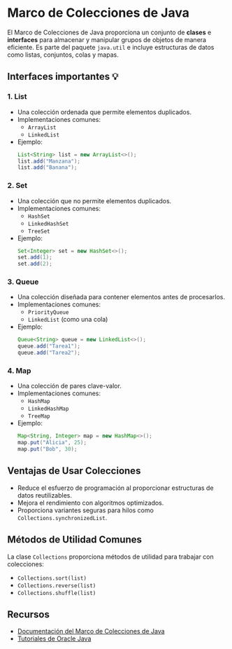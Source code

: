 # Marco de Colecciones de Java

El Marco de Colecciones de Java proporciona un conjunto de **clases** e **interfaces** para almacenar y manipular grupos de objetos de manera eficiente. Es parte del paquete `java.util` e incluye estructuras de datos como listas, conjuntos, colas y mapas.

## Interfaces importantes 💡

### 1. **List**
- Una colección ordenada que permite elementos duplicados.
- Implementaciones comunes:
    - `ArrayList`
    - `LinkedList`
- Ejemplo:
    ```java
    List<String> list = new ArrayList<>();
    list.add("Manzana");
    list.add("Banana");
    ```

### 2. **Set**
- Una colección que no permite elementos duplicados.
- Implementaciones comunes:
    - `HashSet`
    - `LinkedHashSet`
    - `TreeSet`
- Ejemplo:
    ```java
    Set<Integer> set = new HashSet<>();
    set.add(1);
    set.add(2);
    ```

### 3. **Queue**
- Una colección diseñada para contener elementos antes de procesarlos.
- Implementaciones comunes:
    - `PriorityQueue`
    - `LinkedList` (como una cola)
- Ejemplo:
    ```java
    Queue<String> queue = new LinkedList<>();
    queue.add("Tarea1");
    queue.add("Tarea2");
    ```

### 4. **Map**
- Una colección de pares clave-valor.
- Implementaciones comunes:
    - `HashMap`
    - `LinkedHashMap`
    - `TreeMap`
- Ejemplo:
    ```java
    Map<String, Integer> map = new HashMap<>();
    map.put("Alicia", 25);
    map.put("Bob", 30);
    ```

## Ventajas de Usar Colecciones
- Reduce el esfuerzo de programación al proporcionar estructuras de datos reutilizables.
- Mejora el rendimiento con algoritmos optimizados.
- Proporciona variantes seguras para hilos como `Collections.synchronizedList`.

## Métodos de Utilidad Comunes
La clase `Collections` proporciona métodos de utilidad para trabajar con colecciones:
- `Collections.sort(list)`
- `Collections.reverse(list)`
- `Collections.shuffle(list)`

## Recursos
- [Documentación del Marco de Colecciones de Java](https://docs.oracle.com/javase/8/docs/technotes/guides/collections/overview.html)
- [Tutoriales de Oracle Java](https://docs.oracle.com/javase/tutorial/collections/)